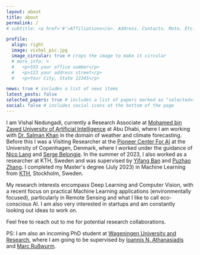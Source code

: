 ```yaml
---
layout: about
title: about
permalink: /
# subtitle: <a href='#'>Affiliations</a>. Address. Contacts. Moto. Etc.

profile:
  align: right
  image: vishal_pic.jpg
  image_circular: true # crops the image to make it circular
  # more_info: >
  #   <p>555 your office number</p>
  #   <p>123 your address street</p>
  #   <p>Your City, State 12345</p>

news: true # includes a list of news items
latest_posts: false
selected_papers: true # includes a list of papers marked as "selected={true}"
social: false # includes social icons at the bottom of the page
---
```




I am Vishal Nedungadi, currently a Research Associate at [Mohamed bin Zayed University of Artificial Intelligence](https://mbzuai.ac.ae/) at Abu Dhabi, where I am working with [Dr. Salman Khan](https://salman-h-khan.github.io/) in the domain of weather and climate forecasting. Before this I was a Visiting Researcher at the [Pioneer Center For AI](https://www.aicentre.dk/) at the University of Copenhagen, Denmark, where I worked under the guidance of [Nico Lang](https://langnico.github.io/) and [Serge Belongie](https://www.belongielab.org/). In the summer of 2023, I also worked as a researcher at KTH, Sweden and was supervised by [Yifang Ban](https://www.kth.se/profile/yifang) and [Puzhao Zhang](https://www.kth.se/profile/puzhao). I completed my Master's degree (July 2023) in Machine Learning from [KTH](https://www.kth.se/en), Stockholm, Sweden.


My research interests encompass Deep Learning and Computer Vision, with a recent focus on practical Machine Learning applications (environmentally focused), particularly in Remote Sensing and what I like to call eco-conscious AI. I am also very interested in startups and am constantly looking out ideas to work on. 

Feel free to reach out to me for potential research collaborations. 

PS: I am also an incoming PhD student at [Wageningen University and Research](https://www.wur.nl/en.htm), where I am going to be supervised by [Ioannis N. Athanasiadis](https://www.athanasiadis.info/) and [Marc Rußwurm](https://marcrusswurm.com/). 




